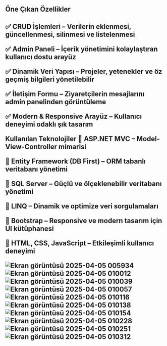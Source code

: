 <h2> Öne Çıkan Özellikler <h2/>
  
✅ CRUD İşlemleri – Verilerin eklenmesi, güncellenmesi, silinmesi ve listelenmesi

✅ Admin Paneli – İçerik yönetimini kolaylaştıran kullanıcı dostu arayüz

✅ Dinamik Veri Yapısı – Projeler, yetenekler ve öz geçmiş bilgileri yönetilebilir

✅ İletişim Formu – Ziyaretçilerin mesajlarını admin panelinden görüntüleme

✅ Modern & Responsive Arayüz – Kullanıcı deneyimi odaklı şık tasarım

Kullanılan Teknolojiler
🔹 ASP.NET MVC – Model-View-Controller mimarisi

🔹 Entity Framework (DB First) – ORM tabanlı veritabanı yönetimi

🔹 SQL Server – Güçlü ve ölçeklenebilir veritabanı yönetimi

🔹 LINQ – Dinamik ve optimize veri sorgulamaları

🔹 Bootstrap – Responsive ve modern tasarım için UI kütüphanesi

🔹 HTML, CSS, JavaScript – Etkileşimli kullanıcı deneyimi

![Ekran görüntüsü 2025-04-05 005934](https://github.com/user-attachments/assets/4993ab96-5af8-4aac-aa06-0fcae659bd02)
![Ekran görüntüsü 2025-04-05 010012](https://github.com/user-attachments/assets/1ea1bf23-9a77-42e5-9fa1-44bab08515ed)
![Ekran görüntüsü 2025-04-05 010039](https://github.com/user-attachments/assets/a6a1b52f-a116-4f84-ad42-5f12581a0c1a)
![Ekran görüntüsü 2025-04-05 010057](https://github.com/user-attachments/assets/c41bf759-5d16-424a-83a4-acd27c0bccaa)
![Ekran görüntüsü 2025-04-05 010116](https://github.com/user-attachments/assets/3676920e-6bb7-4966-a8bb-691bc9fc470b)
![Ekran görüntüsü 2025-04-05 010138](https://github.com/user-attachments/assets/ca40fc09-abc2-4e73-b8fc-b2ed0ae0b53c)
![Ekran görüntüsü 2025-04-05 010154](https://github.com/user-attachments/assets/632f08d0-14e5-44bc-8653-4dfc2bdc40d7)
![Ekran görüntüsü 2025-04-05 010228](https://github.com/user-attachments/assets/99d5a659-abb3-4b6e-ad72-9d18e2c2f556)
![Ekran görüntüsü 2025-04-05 010251](https://github.com/user-attachments/assets/15babd2c-edbe-4f48-944a-5200b313c120)
![Ekran görüntüsü 2025-04-05 010312](https://github.com/user-attachments/assets/ad8694fa-eb0f-42f5-93bb-ac08c039e07f)
